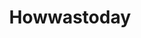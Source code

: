 ---
title: Howwastoday
crosslinks:
- AskReddit
- offmychest
- Breadit
- Advice
- getdisciplined
- knitting
- factorio
- pointlessstories
- Horses
- cringe
- angry
- TrueOffMyChest
- AlAnon
- GetStudying
- ActLikeYouBelong
- DrugArt
- CemuPiracy
- vandwellers
- needamod
- OpiatesRecovery
---